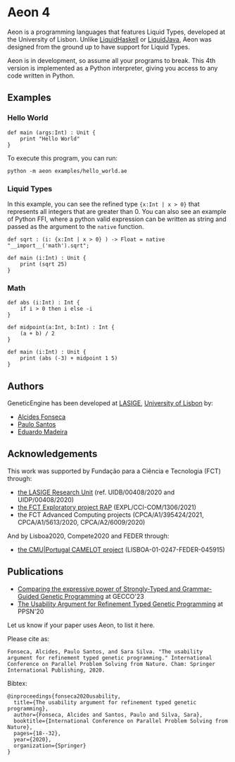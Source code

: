 # Aeon 4

Aeon is a programming languages that features Liquid Types, developed at the University of Lisbon. Unlike [LiquidHaskell](https://ucsd-progsys.github.io/liquidhaskell/) or [LiquidJava](https://catarinagamboa.github.io/liquidjava.html), Aeon was designed from the ground up to have support for Liquid Types.

Aeon is in development, so assume all your programs to break. This 4th version is implemented as a Python interpreter, giving you access to any code written in Python.

## Examples


### Hello World

```
def main (args:Int) : Unit {
    print "Hello World"
}
```

To execute this program, you can run:

`python -m aeon examples/hello_world.ae`


### Liquid Types

In this example, you can see the refined type `{x:Int | x > 0}` that represents all integers that are greater than 0. You can also see an example of Python FFI, where a python valid expression can be written as string and passed as the argument to the `native` function.

```
def sqrt : (i: {x:Int | x > 0} ) -> Float = native "__import__('math').sqrt";

def main (i:Int) : Unit {
    print (sqrt 25)
}
```


### Math

```
def abs (i:Int) : Int {
    if i > 0 then i else -i
}

def midpoint(a:Int, b:Int) : Int {
    (a + b) / 2
}

def main (i:Int) : Unit {
    print (abs (-3) + midpoint 1 5)
}
```



Authors
----------
GeneticEngine has been developed at [LASIGE](https://www.lasige.pt), [University of Lisbon](https://ciencias.ulisboa.pt) by:

* [Alcides Fonseca](http://alcidesfonseca.com)
* [Paulo Santos](https://pcanelas.com/)
* [Eduardo Madeira](https://www.lasige.pt/member/jose-eduardo-madeira)

Acknowledgements
----------------

This work was supported by Fundação para a Ciência e Tecnologia (FCT) through:

* [the LASIGE Research Unit](https://www.lasige.pt) (ref. UIDB/00408/2020 and UIDP/00408/2020)
* [the FCT Exploratory project RAP](http://wiki.alcidesfonseca.com/research/projects/rap/) (EXPL/CCI-COM/1306/2021)
* the FCT Advanced Computing projects (CPCA/A1/395424/2021, CPCA/A1/5613/2020, CPCA/A2/6009/2020)

And by Lisboa2020, Compete2020 and FEDER through:

* [the CMU|Portugal CAMELOT project](http://wiki.alcidesfonseca.com/research/projects/camelot/) (LISBOA-01-0247-FEDER-045915)


Publications
-----------------

* [Comparing the expressive power of Strongly-Typed and Grammar-Guided Genetic Programming](https://www.researchgate.net/publication/370277603_Comparing_the_expressive_power_of_Strongly-Typed_and_Grammar-Guided_Genetic_Programming) at GECCO'23
* [The Usability Argument for Refinement Typed Genetic Programming](https://link.springer.com/chapter/10.1007/978-3-030-58115-2_2) at PPSN'20

Let us know if your paper uses Aeon, to list it here.

Please cite as:

```
Fonseca, Alcides, Paulo Santos, and Sara Silva. "The usability argument for refinement typed genetic programming." International Conference on Parallel Problem Solving from Nature. Cham: Springer International Publishing, 2020.
```

Bibtex:

```
@inproceedings{fonseca2020usability,
  title={The usability argument for refinement typed genetic programming},
  author={Fonseca, Alcides and Santos, Paulo and Silva, Sara},
  booktitle={International Conference on Parallel Problem Solving from Nature},
  pages={18--32},
  year={2020},
  organization={Springer}
}
```
